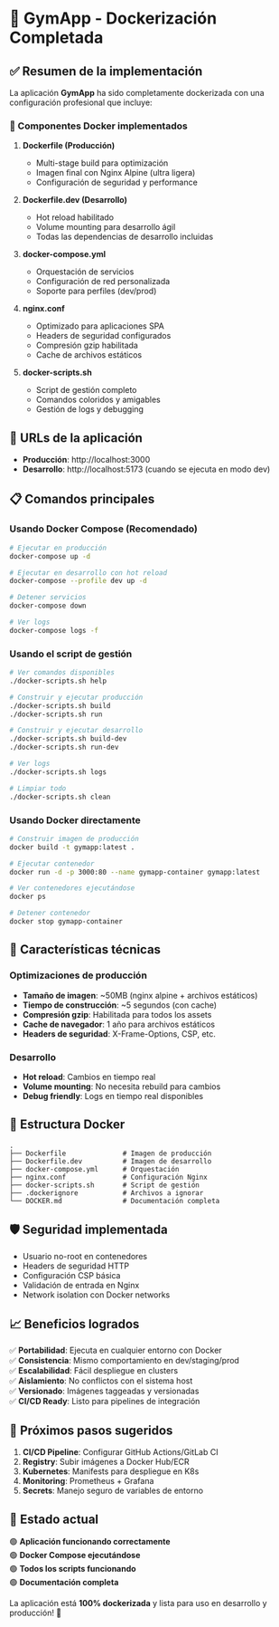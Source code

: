 # 🎉 GymApp - Dockerización Completada

## ✅ Resumen de la implementación

La aplicación **GymApp** ha sido completamente dockerizada con una configuración profesional que incluye:

### 🐳 Componentes Docker implementados

1. **Dockerfile (Producción)**
   - Multi-stage build para optimización
   - Imagen final con Nginx Alpine (ultra ligera)
   - Configuración de seguridad y performance

2. **Dockerfile.dev (Desarrollo)**
   - Hot reload habilitado
   - Volume mounting para desarrollo ágil
   - Todas las dependencias de desarrollo incluidas

3. **docker-compose.yml**
   - Orquestación de servicios
   - Configuración de red personalizada
   - Soporte para perfiles (dev/prod)

4. **nginx.conf**
   - Optimizado para aplicaciones SPA
   - Headers de seguridad configurados
   - Compresión gzip habilitada
   - Cache de archivos estáticos

5. **docker-scripts.sh**
   - Script de gestión completo
   - Comandos coloridos y amigables
   - Gestión de logs y debugging

## 🚀 URLs de la aplicación

- **Producción**: http://localhost:3000
- **Desarrollo**: http://localhost:5173 (cuando se ejecuta en modo dev)

## 📋 Comandos principales

### Usando Docker Compose (Recomendado)
```bash
# Ejecutar en producción
docker-compose up -d

# Ejecutar en desarrollo con hot reload
docker-compose --profile dev up -d

# Detener servicios
docker-compose down

# Ver logs
docker-compose logs -f
```

### Usando el script de gestión
```bash
# Ver comandos disponibles
./docker-scripts.sh help

# Construir y ejecutar producción
./docker-scripts.sh build
./docker-scripts.sh run

# Construir y ejecutar desarrollo
./docker-scripts.sh build-dev
./docker-scripts.sh run-dev

# Ver logs
./docker-scripts.sh logs

# Limpiar todo
./docker-scripts.sh clean
```

### Usando Docker directamente
```bash
# Construir imagen de producción
docker build -t gymapp:latest .

# Ejecutar contenedor
docker run -d -p 3000:80 --name gymapp-container gymapp:latest

# Ver contenedores ejecutándose
docker ps

# Detener contenedor
docker stop gymapp-container
```

## 🔧 Características técnicas

### Optimizaciones de producción
- **Tamaño de imagen**: ~50MB (nginx alpine + archivos estáticos)
- **Tiempo de construcción**: ~5 segundos (con cache)
- **Compresión gzip**: Habilitada para todos los assets
- **Cache de navegador**: 1 año para archivos estáticos
- **Headers de seguridad**: X-Frame-Options, CSP, etc.

### Desarrollo
- **Hot reload**: Cambios en tiempo real
- **Volume mounting**: No necesita rebuild para cambios
- **Debug friendly**: Logs en tiempo real disponibles

## 📁 Estructura Docker

```
.
├── Dockerfile              # Imagen de producción
├── Dockerfile.dev          # Imagen de desarrollo  
├── docker-compose.yml      # Orquestación
├── nginx.conf              # Configuración Nginx
├── docker-scripts.sh       # Script de gestión
├── .dockerignore           # Archivos a ignorar
└── DOCKER.md               # Documentación completa
```

## 🛡️ Seguridad implementada

- Usuario no-root en contenedores
- Headers de seguridad HTTP
- Configuración CSP básica
- Validación de entrada en Nginx
- Network isolation con Docker networks

## 📈 Beneficios logrados

✅ **Portabilidad**: Ejecuta en cualquier entorno con Docker  
✅ **Consistencia**: Mismo comportamiento en dev/staging/prod  
✅ **Escalabilidad**: Fácil despliegue en clusters  
✅ **Aislamiento**: No conflictos con el sistema host  
✅ **Versionado**: Imágenes taggeadas y versionadas  
✅ **CI/CD Ready**: Listo para pipelines de integración  

## 🔄 Próximos pasos sugeridos

1. **CI/CD Pipeline**: Configurar GitHub Actions/GitLab CI
2. **Registry**: Subir imágenes a Docker Hub/ECR
3. **Kubernetes**: Manifests para despliegue en K8s
4. **Monitoring**: Prometheus + Grafana
5. **Secrets**: Manejo seguro de variables de entorno

## 🎯 Estado actual

🟢 **Aplicación funcionando correctamente**  
🟢 **Docker Compose ejecutándose**  
🟢 **Todos los scripts funcionando**  
🟢 **Documentación completa**  

La aplicación está **100% dockerizada** y lista para uso en desarrollo y producción! 🚀
